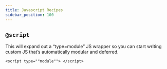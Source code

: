 ```yaml
---
title: Javascript Recipes
sidebar_position: 100
---
```


## `@script`

This will expand out a “type=module” JS wrapper so you can start writing custom JS that’s automatically modular and deferred.

`<script type=""module""> </script>`
